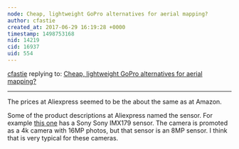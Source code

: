 ```yaml
---
node: Cheap, lightweight GoPro alternatives for aerial mapping?
author: cfastie
created_at: 2017-06-29 16:19:28 +0000
timestamp: 1498753168
nid: 14219
cid: 16937
uid: 554
---
```




[cfastie](../profile/cfastie) replying to: [Cheap, lightweight GoPro alternatives for aerial mapping?](../notes/warren/05-20-2017/cheap-lightweight-gopro-alternatives-for-aerial-mapping)

----
The prices at Aliexpress seemed to be the about the same as at Amazon. 

Some of the product descriptions at Aliexpress named the sensor. For example [this one](https://www.aliexpress.com/item/4k-Wifi-Ultra-HD-Dual-Screen-Waterproof-Underwater-Sports-Action-Camera-with-Remote-Control-Time-Lapse/32754520607.html) has a Sony Sony IMX179 sensor. The camera is promoted as a 4k camera with 16MP photos, but that sensor is an 8MP sensor. I think that is very typical for these cameras.
